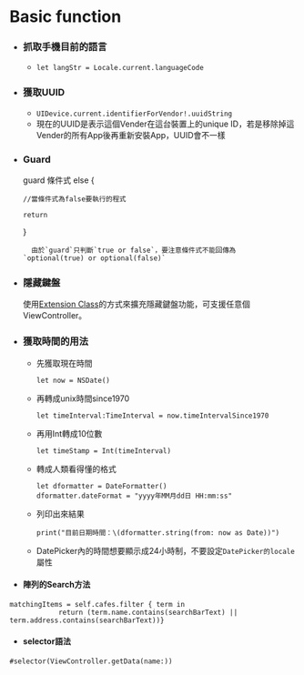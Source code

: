# Basic function

* ### 抓取手機目前的語言

  * `let langStr = Locale.current.languageCode`
* ### 獲取UUID

  * `UIDevice.current.identifierForVendor!.uuidString`
  * 現在的UUID是表示這個Vender在這台裝置上的unique ID，若是移除掉這Vender的所有App後再重新安裝App，UUID會不一樣
* ### Guard

  guard 條件式 else {

  `//當條件式為false要執行的程式`

  `return`

  }

        由於`guard`只判斷`true or false`，要注意條件式不能回傳為`optional(true) or optional(false)`

* ### 隱藏鍵盤

  使用[Extension Class](/com/questions/24126678/close-ios-keyboard-by-touching-anywhere-using-swift)的方式來擴充隱藏鍵盤功能，可支援任意個ViewController。

* ### 獲取時間的用法

  * 先獲取現在時間

    ```
    let now = NSDate()
    ```

  * 再轉成unix時間since1970

    ```
    let timeInterval:TimeInterval = now.timeIntervalSince1970
    ```

  * 再用Int轉成10位數

    ```
    let timeStamp = Int(timeInterval)
    ```

  * 轉成人類看得懂的格式

    ```
    let dformatter = DateFormatter()
    dformatter.dateFormat = "yyyy年MM月dd日 HH:mm:ss"
    ```

  * 列印出來結果

    ```
    print("目前日期時間：\(dformatter.string(from: now as Date))")
    ```

  * DatePicker內的時間想要顯示成24小時制，不要設定`DatePicker的locale`屬性

* #### 陣列的Search方法
```
matchingItems = self.cafes.filter { term in
            return (term.name.contains(searchBarText) || term.address.contains(searchBarText))}
```

* #### selector語法
`#selector(ViewController.getData(name:))`
